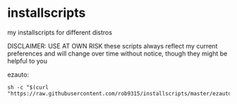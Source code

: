 # installscripts
my installscripts for different distros

DISCLAIMER: USE AT OWN RISK
these scripts always reflect my current preferences and will change over time without notice, though they might be helpful to you

ezauto: 
```
sh -c "$(curl "https://raw.githubusercontent.com/rob9315/installscripts/master/ezauto.sh")"
```
